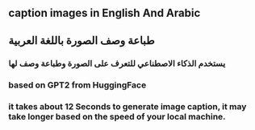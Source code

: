 ## caption images in English And Arabic 

## طباعة وصف الصورة باللغة العربية 

### يستخدم الذكاء الاصطناعي للتعرف على الصورة وطباعة وصف لها 
### based on GPT2 from HuggingFace 

### it takes about 12 Seconds to generate image caption, it may take longer based on the speed of your local machine. 